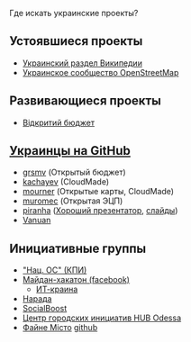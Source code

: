Где искать украинские проекты?

## Устоявшиеся проекты

* [Украинский раздел Википедии](https://uk.wikipedia.org/wiki/%D0%93%D0%BE%D0%BB%D0%BE%D0%B2%D0%BD%D0%B0_%D1%81%D1%82%D0%BE%D1%80%D1%96%D0%BD%D0%BA%D0%B0)
* [Украинское сообщество OpenStreetMap](http://forum.openstreetmap.org/viewforum.php?id=40)


## Развивающиеся проекты

* [Відкритий бюджет](https://api.open-budget.org/)

## [Украинцы на GitHub](https://github.com/search?utf8=%E2%9C%93&q=location%3Aukraine&type=Users&ref=searchresults)

* [grsmv](https://github.com/grsmv) (Открытый бюджет)
* [kachayev](https://github.com/kachayev) (CloudMade)
* [mourner](https://github.com/mourner) (Открытые карты, CloudMade)
* [muromec](https://github.com/muromec) (Открытая ЭЦП)
* [piranha](https://github.com/piranha) ([Хороший презентатор](https://www.youtube.com/watch?v=bR-sJAI2Mts), [слайды](http://piranha.github.io/slides/))
* [Vanuan](https://github.com/Vanuan)


## Инициативные группы

* ["Нац. ОС" (КПИ)](http://forum.comsys.kpi.ua/viewforum.php?id=1)
* [Майдан-хакатон (facebook)](https://www.facebook.com/groups/MaidanHackthon)
  * [ИТ-краина](http://ideas.it-krayina.org.ua/)
* [Нарада](http://nr.org.ua/)
* [SocialBoost](http://2014.socialboost.com.ua/)
* [Центр городских инициатив HUB Odessa](http://odessa.uservoice.com/forums/253504-%D0%98%D0%B4%D0%B5%D0%B8-%D0%B4%D0%BB%D1%8F-%D0%B3%D0%BE%D1%80%D0%BE%D0%B4%D0%B0)
* [Файне Місто](https://www.facebook.com/groups/775825995785709/) [github](https://github.com/Maidan-hackaton/state-administration)

